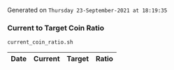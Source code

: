 Generated on `Thursday 23-September-2021 at 18:19:35`

### Current to Target Coin Ratio
`current_coin_ratio.sh`

Date|Current|Target|Ratio
---|---|---|---
